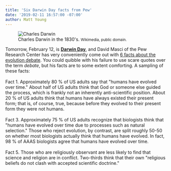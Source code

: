 ```yaml
---
title: 'Six Darwin Day facts from Pew'
date: '2019-02-11 16:57:00 -07:00'
author: Matt Young
---
```

<figure>
<img src="/PT/uploads/2019/Charles_Darwin_1830s_600.jpg" alt="Charles Darwin"/>
<figcaption>
Charles Darwin in the 1830's. <small>Wikimedia, public domain.</small>
</figcaption>
</figure>


Tomorrow, February 12, is <a href="https://darwinday.org/events/"><strong>Darwin Day</strong></a>, and David Masci of the Pew Research Center has very conveniently come out with <a href="http://www.pewresearch.org/fact-tank/2019/02/11/darwin-day/">6 facts about the evolution debate</a>. You could quibble with his failure to use scare quotes over the term <i>debate</i>, but his facts are to some extent comforting. A sampling of these facts:
<br/><br/>
Fact 1. Approximately 80&nbsp;% of US adults say that "humans have evolved over time." About half of US adults think that God or someone else guided the process, which is frankly not an inherently anti-scientific position. About 20&nbsp;% of US adults think that humans have always existed their present form; that is, of course, true, because before they evolved to their present form they were not humans.
<br/> <br/>
Fact 3. Approximately 75&nbsp;% of US adults recognize that biologists think that "humans have evolved over time due to processes such as natural selection." Those who reject evolution, by contrast, are split roughly 50-50 on whether most biologists actually think that humans have evolved. In fact, 98&nbsp;% of AAAS biologists agree that humans have evolved over time. 
<br/><br/>
Fact 5. Those who are religiously observant are less likely to find that science and religion are in conflict. Two-thirds think that their own "religious beliefs do not clash with accepted scientific doctrine."
